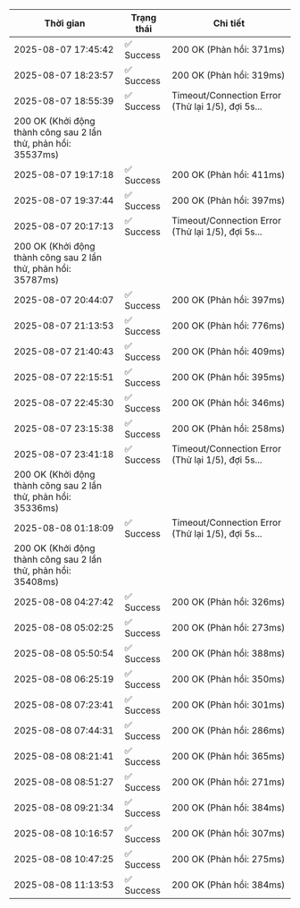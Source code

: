 | Thời gian | Trạng thái | Chi tiết |
|---|---|---|
| 2025-08-07 17:45:42 | ✅ Success | 200 OK (Phản hồi: 371ms) |
| 2025-08-07 18:23:57 | ✅ Success | 200 OK (Phản hồi: 319ms) |
| 2025-08-07 18:55:39 | ✅ Success | Timeout/Connection Error (Thử lại 1/5), đợi 5s...
200 OK (Khởi động thành công sau 2 lần thử, phản hồi: 35537ms) |
| 2025-08-07 19:17:18 | ✅ Success | 200 OK (Phản hồi: 411ms) |
| 2025-08-07 19:37:44 | ✅ Success | 200 OK (Phản hồi: 397ms) |
| 2025-08-07 20:17:13 | ✅ Success | Timeout/Connection Error (Thử lại 1/5), đợi 5s...
200 OK (Khởi động thành công sau 2 lần thử, phản hồi: 35787ms) |
| 2025-08-07 20:44:07 | ✅ Success | 200 OK (Phản hồi: 397ms) |
| 2025-08-07 21:13:53 | ✅ Success | 200 OK (Phản hồi: 776ms) |
| 2025-08-07 21:40:43 | ✅ Success | 200 OK (Phản hồi: 409ms) |
| 2025-08-07 22:15:51 | ✅ Success | 200 OK (Phản hồi: 395ms) |
| 2025-08-07 22:45:30 | ✅ Success | 200 OK (Phản hồi: 346ms) |
| 2025-08-07 23:15:38 | ✅ Success | 200 OK (Phản hồi: 258ms) |
| 2025-08-07 23:41:18 | ✅ Success | Timeout/Connection Error (Thử lại 1/5), đợi 5s...
200 OK (Khởi động thành công sau 2 lần thử, phản hồi: 35336ms) |
| 2025-08-08 01:18:09 | ✅ Success | Timeout/Connection Error (Thử lại 1/5), đợi 5s...
200 OK (Khởi động thành công sau 2 lần thử, phản hồi: 35408ms) |
| 2025-08-08 04:27:42 | ✅ Success | 200 OK (Phản hồi: 326ms) |
| 2025-08-08 05:02:25 | ✅ Success | 200 OK (Phản hồi: 273ms) |
| 2025-08-08 05:50:54 | ✅ Success | 200 OK (Phản hồi: 388ms) |
| 2025-08-08 06:25:19 | ✅ Success | 200 OK (Phản hồi: 350ms) |
| 2025-08-08 07:23:41 | ✅ Success | 200 OK (Phản hồi: 301ms) |
| 2025-08-08 07:44:31 | ✅ Success | 200 OK (Phản hồi: 286ms) |
| 2025-08-08 08:21:41 | ✅ Success | 200 OK (Phản hồi: 365ms) |
| 2025-08-08 08:51:27 | ✅ Success | 200 OK (Phản hồi: 271ms) |
| 2025-08-08 09:21:34 | ✅ Success | 200 OK (Phản hồi: 384ms) |
| 2025-08-08 10:16:57 | ✅ Success | 200 OK (Phản hồi: 307ms) |
| 2025-08-08 10:47:25 | ✅ Success | 200 OK (Phản hồi: 275ms) |
| 2025-08-08 11:13:53 | ✅ Success | 200 OK (Phản hồi: 384ms) |

